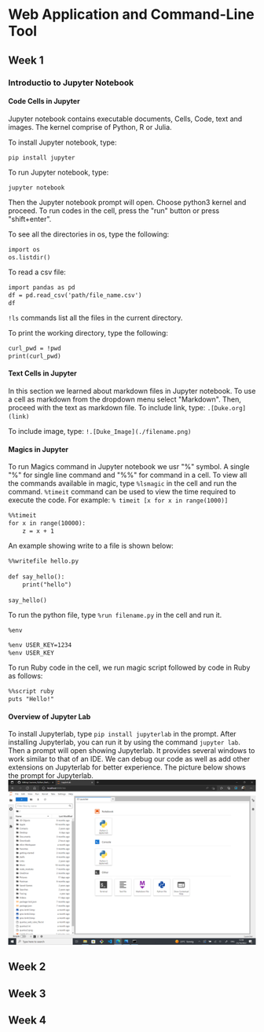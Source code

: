 # Web Application and Command-Line Tool

## Week 1

### Introductio to Jupyter Notebook

#### Code Cells in Jupyter

Jupyter notebook contains executable documents, Cells, Code, text and images. The kernel comprise of Python, R or Julia.

To install Jupyter notebook, type:
```
pip install jupyter
```
To run Jupyter notebook, type:
```
jupyter notebook
```
Then the Jupyter notebook prompt will open. Choose python3 kernel and proceed.
To run codes in the cell, press the "run" button or press "shift+enter".

To see all the directories in os, type the following:
```
import os
os.listdir()
```

To read a csv file:
```
import pandas as pd
df = pd.read_csv('path/file_name.csv')
df
```

`!ls` commands list all the files in the current directory.

To print the working directory, type the following:
```
curl_pwd = !pwd
print(curl_pwd)
```

#### Text Cells in Jupyter

In this section we learned about markdown files in Jupyter notebook. To use a cell as markdown from the dropdown menu select "Markdown". Then, proceed with the text as markdown file.
To include link, type:
`.[Duke.org](link)`

To include image, type:
`!.[Duke_Image](./filename.png)`

#### Magics in Jupyter

To run Magics command in Jupyter notebook we usr "%" symbol. A single "%" for single line command and "%%" for command in a cell. To view all the commands available in magic, type `%lsmagic` in the cell and run the command.
`%timeit` command can be used to view the time required to execute the code. For example:
`% timeit [x for x in range(1000)]`
```
%%timeit
for x in range(10000):
    z = x + 1
```
An example showing write to a file is shown below:
```
%%writefile hello.py

def say_hello():
    print("hello")
    
say_hello()
```
To run the python file, type `%run filename.py` in the cell and run it.

```
%env
```
```
%env USER_KEY=1234
%env USER_KEY
```
To run Ruby code in the cell, we run magic script followed by code in Ruby as follows:
```
%%script ruby
puts "Hello!"
```

#### Overview of Jupyter Lab

To install Jupyterlab, type `pip install jupyterlab` in the prompt. After installing Jupyterlab, you can run it by using the command `jupyter lab`. Then a prompt will open showing Jupyterlab. It provides several windows to work similar to that of an IDE. We can debug our code as well as add other extensions on Jupyterlab for better experience.
The picture below shows the prompt for Jupyterlab.
![](Web_Application_and_Command_line_tool/images/jupyterlab_prompt.png)

## Week 2


## Week 3


## Week 4


